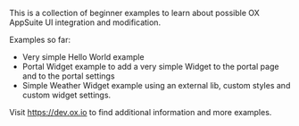 This is a collection of beginner examples to learn about 
possible OX AppSuite UI integration and modification.

Examples so far:

 * Very simple Hello World example
 * Portal Widget example to add a very simple Widget to the portal page and to the portal settings
 * Simple Weather Widget example using an external lib, custom styles and custom widget settings.
 
 Visit https://dev.ox.io to find additional information and more examples.
